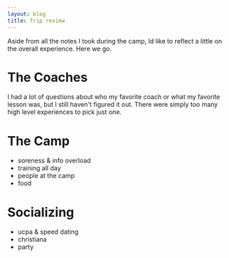 ```yaml
---
layout: blog
title: Trip review
---
```

Aside from all the notes I took during the camp, Id like to reflect a little on the overall experience. Here we go.

# The Coaches

I had a lot of questions about who my favorite coach or what my favorite lesson was, but I still haven't figured it out. There were simply too many high level experiences to pick just one.

# The Camp
- soreness & info overload
- training all day
- people at the camp
- food

# Socializing
- ucpa & speed dating
- christiana
- party
